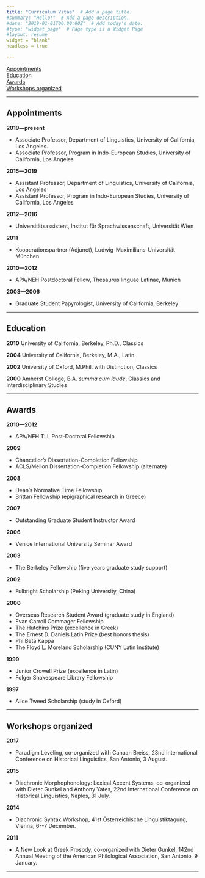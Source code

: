 ```yaml
---
title: "Curriculum Vitae"  # Add a page title.
#summary: "Hello!"  # Add a page description.
#date: "2019-01-01T00:00:00Z"  # Add today's date.
#type: "widget_page"  # Page type is a Widget Page
#layout: resume
widget = "blank"
headless = true 

---
```



[Appointments](#appointments)<br/>
[Education](#education)<br/>
[Awards](#awards)<br/>
[Workshops organized](#workshops)<br/>


- - - -

<a name="appointments"></a>


## Appointments


**2019—present**<br/>

- Associate Professor, Department of Linguistics, University of California, Los Angeles.<br/>
- Associate Professor, Program in Indo-European Studies, University of California, Los Angeles<br/>

**2015—2019**<br/>

- Assistant Professor, Department of Linguistics, University of California, Los Angeles<br/>
- Assistant Professor, Program in Indo-European Studies, University of California, Los Angeles<br/>

**2012—2016**<br/>

- Universitätsassistent, Institut für Sprachwissenschaft, Universität Wien<br/>

**2011**<br/>

- Kooperationspartner (Adjunct), Ludwig-Maximilians-Universität München<br/>

**2010—2012**<br/>

- APA/NEH Postdoctoral Fellow, Thesaurus linguae Latinae, Munich<br/>

**2003—2006**<br/>

- Graduate Student Papyrologist, University of California, Berkeley<br/>

- - - -

<a name="education"></a>
## Education

**2010**    University of California, Berkeley, Ph.D., Classics<br/>

**2004**    University of California, Berkeley, M.A., Latin<br/>

**2002**    University of Oxford, M.Phil. with Distinction, Classics<br/>

**2000**    Amherst College, B.A. _summa_ _cum_ _laude_, Classics and Interdisciplinary Studies<br/>

- - - -

<a name="awards"></a>


## Awards

**2010—2012**<br/> 

- APA/NEH TLL Post-Doctoral Fellowship

**2009**<br/> 

- Chancellor’s Dissertation-Completion Fellowship 
- ACLS/Mellon Dissertation-Completion Fellowship (alternate)

**2008**<br/> 

- Dean’s Normative Time Fellowship
- Brittan Fellowship (epigraphical research in Greece)

**2007**<br/>

- Outstanding Graduate Student Instructor Award

**2006**<br/>

- Venice International University Seminar Award

**2003**<br/>

- The Berkeley Fellowship (five years graduate study support)

**2002**<br/>

- Fulbright Scholarship (Peking University, China)

**2000**<br/> 

- Overseas Research Student Award (graduate study in England)<br/>
- Evan Carroll Commager Fellowship
- The Hutchins Prize (excellence in Greek)<br/>               
- The Ernest D. Daniels Latin Prize (best honors thesis)<br/>
- Phi Beta Kappa<br/>
- The Floyd L. Moreland Scholarship (CUNY Latin Institute)<br/>

**1999**<br/>  

- Junior Crowell Prize (excellence in Latin)<br/>
- Folger Shakespeare Library Fellowship<br/>

**1997**<br/>  

- Alice Tweed Scholarship (study in Oxford)<br/>






- - - -

<a name="workshops"></a>

## Workshops organized

**2017**<br/>

- Paradigm Leveling, co-organized with Canaan Breiss, 23nd International Conference on Historical Linguistics, San Antonio, 3 August.

**2015**<br/>

- Diachronic Morphophonology: Lexical Accent Systems, co-organized with Dieter Gunkel and Anthony Yates, 22nd International Conference on Historical Linguistics, Naples, 31 July.

**2014**<br/>

- Diachronic Syntax Workshop, 41st Österreichische Linguistiktagung, Vienna, 6--7 December.

**2011**<br/>

- A New Look at Greek Prosody, co-organized with Dieter Gunkel, 142nd Annual Meeting of the American Philological Association, San Antonio, 9 January.


- - - -

<!-- ### Footer Last updated: May 2013 -->

